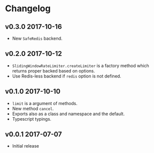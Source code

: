 # Changelog

## v0.3.0 2017-10-16

  * New `SafeRedis` backend.

## v0.2.0 2017-10-12

  * `SlidingWindowRateLimiter.createLimiter` is a factory method which returns
    proper backed based on options.
  * Use Redis-less backend if `redis` option is not defined.

## v0.1.0 2017-10-10

  * `limit` is a argument of methods.
  * New method `cancel`.
  * Exports also as a class and namespace and the default.
  * Typescript typings.

## v0.0.1 2017-07-07

  * Initial release
